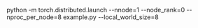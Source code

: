 python -m torch.distributed.launch --nnode=1 --node_rank=0 --nproc_per_node=8 example.py --local_world_size=8
